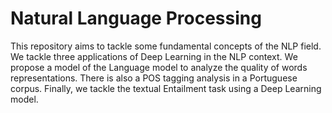 # Natural Language Processing
This repository aims to tackle some fundamental concepts of the NLP field.
We tackle three applications of Deep Learning in the NLP context. 
We propose a model of the Language model to analyze the quality of words representations. 
There is also a POS tagging analysis in a Portuguese corpus. 
Finally, we tackle the textual Entailment task using a Deep Learning model. 